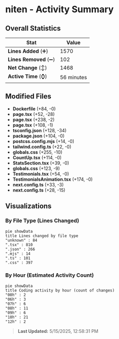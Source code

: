 # niten - Activity Summary 

## Overall Statistics

| Stat                   | Value                                                             |
| ---------------------- | ----------------------------------------------------------------- |
| **Lines Added** (➕)   | 1570                                          |
| **Lines Removed** (➖) | 102                                        |
| **Net Change** (↕)    | 1468                |
| **Active Time** (⌚)   | 56 minutes |


## Modified Files
- **Dockerfile** (+84, -0)
- **page.tsx** (+52, -28)
- **page.tsx** (+238, -2)
- **page.tsx** (+108, -1)
- **tsconfig.json** (+128, -34)
- **package.json** (+104, -0)
- **postcss.config.mjs** (+14, -0)
- **tailwind.config.ts** (+22, -0)
- **globals.css** (+255, -10)
- **CountUp.tsx** (+114, -0)
- **StatsSection.tsx** (+39, -0)
- **globals.css** (+123, -9)
- **Testimonials.tsx** (+54, -0)
- **TestimonialsAnimation.tsx** (+174, -0)
- **next.config.ts** (+33, -3)
- **next.config.ts** (+28, -15)

## Visualizations

### By File Type (Lines Changed)

```mermaid
pie showData
title Lines changed by file type
"unknown" : 84
".tsx" : 810
".json" : 266
".mjs" : 14
".ts" : 101
".css" : 397
```

### By Hour (Estimated Activity Count)

```mermaid
pie showData
title Coding activity by hour (count of changes)
"00h" : 2
"06h" : 3
"07h" : 6
"08h" : 11
"09h" : 6
"10h" : 21
"12h" : 2
```


> **Last Updated:** 5/15/2025, 12:58:31 PM